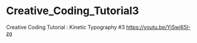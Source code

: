 # Creative_Coding_Tutorial3
Creative Coding Tutorial : Kinetic Typography #3
https://youtu.be/YjSwj65I-zg
